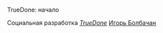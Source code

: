  TrueDone: начало

Социальная разработка
[*TrueDone*](truedone.herokuapp.com)
 [Игорь Болбачан](bolbachan.igor@gmail.com)